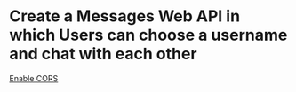 # Create a Messages Web API in which Users can choose a username and chat with each other

[Enable CORS](https://docs.microsoft.com/en-us/aspnet/core/security/cors?view=aspnetcore-5.0#testc)
